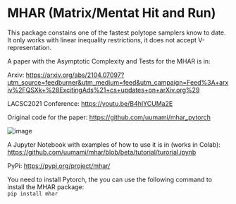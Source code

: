 # MHAR (Matrix/Mentat Hit and Run)
This package constains one of the fastest polytope samplers know to date.
It only works with linear inequality restrictions, it does not accept V-representation.  

A paper with the Asymptotic Complexity and Tests for the MHAR is in:
 
Arxiv: https://arxiv.org/abs/2104.07097?utm_source=feedburner&utm_medium=feed&utm_campaign=Feed%3A+arxiv%2FQSXk+%28ExcitingAds%21+cs+updates+on+arXiv.org%29

LACSC2021 Conference: https://youtu.be/B4hIYCUMa2E

Original code for the paper: https://github.com/uumami/mhar_pytorch

![image](https://user-images.githubusercontent.com/17039164/115347348-e8454a00-a176-11eb-9c98-a65214a17f87.png)

A Jupyter Notebook with examples of how to use it is in (works in Colab):  
https://github.com/uumami/mhar/blob/beta/tutorial/turorial.ipynb  

PyPi: 
https://pypi.org/project/mhar/

You need to install Pytorch, the you can use the following command to install the MHAR package:  
``` pip install mhar ```



